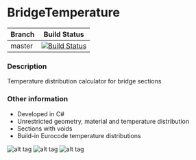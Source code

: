 # BridgeTemperature
| Branch  | Build Status |
| ------------- | ------------- |
| master  |[![Build Status](https://dev.azure.com/michalzeg/GitHub/_apis/build/status/BridgeTemperature)](https://dev.azure.com/michalzeg/GitHub/_build/latest?definitionId=10) |

### Description
Temperature distribution calculator for bridge sections

### Other information
- Developed in C#
- Unrestricted geometry, material and temperature distribution 
- Sections with voids
- Build-in Eurocode temperature distributions

![alt tag](https://cloud.githubusercontent.com/assets/16364170/15094485/ce664458-14a5-11e6-94a6-399a01d7a44c.PNG)
![alt tag](https://cloud.githubusercontent.com/assets/16364170/15094486/ce7fcd10-14a5-11e6-9711-d07a08a64f53.PNG)
![alt tag](https://cloud.githubusercontent.com/assets/16364170/15094487/ce92305e-14a5-11e6-8115-47eb083322af.PNG)
